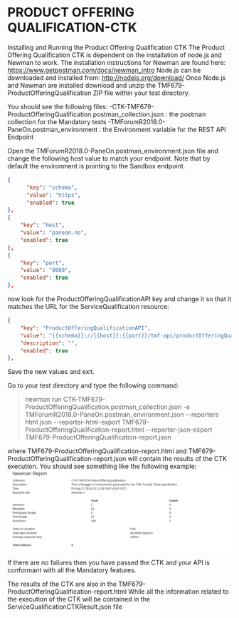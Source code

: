 # PRODUCT OFFERING QUALIFICATION-CTK
Installing and Running the Product Offering Qualification CTK
The Product Offering Qualification CTK is dependent on the installation of node.js and Newman to work.
The installation instructions for Newman are found here: https://www.getpostman.com/docs/newman_intro
Node.js can be downloaded and installed from:
http://nodejs.org/download/ 
Once Node.js and Newman are installed download and unzip the TMF679-ProductOfferingQualification ZIP file within your test directory.

You should see the following files:
-CTK-TMF679-ProductOfferingQualification.postman_collection.json : the postman collection for the Mandatory tests
-TMForumR2018.0-PaneOn.postman_environment : the Environment variable for the REST API Endpoint

Open the TMForumR2018.0-PaneOn.postman_environment.json file and change the following host value to match your endpoint. Note that by default the environment is pointing to the Sandbox endpoint. 
```json
{
      "key": "schema",
      "value": "https",
      "enabled": true
},
{
	"key": "host",
	"value": "paneon.no",
	"enabled": true
},
{
	"key": "port",
	"value": "8080",
	"enabled": true
},
```
now look for the ProductOfferingQualificationAPI key and change it so that it matches the URL for the ServiceQualification resource:
```json
{
	"key": "ProductOfferingQualificationAPI",
	"value": "{{schema}}://{{host}}:{{port}}/tmf-api/productOfferingQualificationManagement/v1",
	"description": "",
	"enabled": true
},
```
Save the new values and exit.

Go to your test directory and type the following command:

> newman run CTK-TMF679-ProductOfferingQualification.postman_collection.json -e TMForumR2018.0-PaneOn.postman_environment.json --reporters html json --reporter-html-export TMF679-ProductOfferingQualification-report.html --reporter-json-export TMF679-ProductOfferingQualification-report.json

where TMF679-ProductOfferingQualification-report.html and TMF679-ProductOfferingQualification-report.json will contain the results of the CTK execution. You should see something like the following example:
![CTK Example Image](https://github.com/henfen/CTKFILES/blob/master/TMF679-ProductOfferingQualification/Output-Example.png)


If there are no failures then you have passed the CTK and your API is conformant with all
the Mandatory features.

The results of the CTK are also in  the TMF679-ProductOfferingQualification-report.html
While all the information related to the execution of the CTK will be contained in the ServiceQualificationCTKResult.json file



